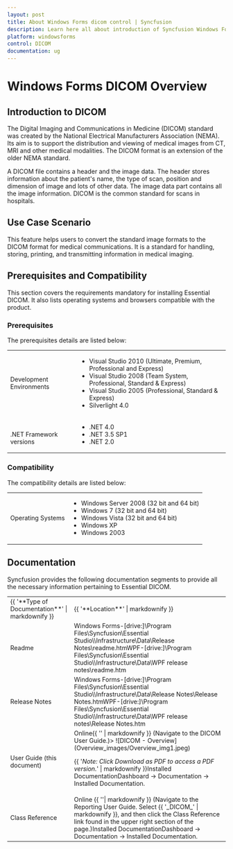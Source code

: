 ```yaml
---
layout: post
title: About Windows Forms dicom control | Syncfusion
description: Learn here all about introduction of Syncfusion Windows Forms dicom (DICOM) control, its elements, and more details.
platform: windowsforms
control: DICOM 
documentation: ug
---
```


# Windows Forms DICOM Overview

## Introduction to DICOM

The Digital Imaging and Communications in Medicine (DICOM) standard was created by the National Electrical Manufacturers Association (NEMA). Its aim is to support the distribution and viewing of medical images from CT, MRI and other medical modalities. The DICOM format is an extension of the older NEMA standard.


A DICOM file contains a header and the image data. The header stores information about the patient's name, the type of scan, position and dimension of image and lots of other data. The image data part contains all the image information. DICOM is the common standard for scans in hospitals.

## Use Case Scenario

This feature helps users to convert the standard image formats to the DICOM format for medical communications. It is a standard for handling, storing, printing, and transmitting information in medical imaging.

## Prerequisites and Compatibility

This section covers the requirements mandatory for installing Essential DICOM. It also lists operating systems and browsers compatible with the product.



### Prerequisites

The prerequisites details are listed below: 

<table>
<tr>
<td>
Development Environments</td><td>
<ul><li> Visual Studio 2010 (Ultimate, Premium, Professional and Express)</li><li> Visual Studio 2008 (Team System, Professional, Standard & Express)</li><li> Visual Studio 2005 (Professional, Standard & Express)</li><li> Silverlight 4.0</li></ul> </td></tr>
<tr>
<td>
<br>.NET Framework versions</td><td>
<ul><li>.NET 4.0</li><li> .NET 3.5 SP1</li><li> .NET 2.0</li></ul></td></tr>
</table>



### Compatibility

The compatibility details are listed below: 


<table>
<tr>
<td>
Operating Systems</td><td>
<ul><li> Windows Server 2008 (32 bit and 64 bit)</li><li> Windows 7 (32 bit and 64 bit)</li><li> Windows Vista (32 bit and 64 bit)</li><li> Windows XP</li><li> Windows 2003</li></ul></td></tr>
</table>

## Documentation


Syncfusion provides the following documentation segments to provide all the necessary information pertaining to Essential DICOM.


<table>
<tr>
<td>
{{ '**Type of Documentation**' | markdownify }}</td><td>
{{ '**Location**' | markdownify }}</td></tr>
<tr>
<td>
Readme</td><td>
Windows Forms-[drive:]\Program Files\Syncfusion\Essential Studio\<Version Number>\Infrastructure\Data\Release Notes\readme.htmWPF-[drive:]\Program Files\Syncfusion\Essential Studio\<Version Number>\Infrastructure\Data\WPF release notes\readme.htm</td></tr>
<tr>
<td>
Release Notes</td><td>
Windows Forms-[drive:]\Program Files\Syncfusion\Essential Studio\<Version Number>\Infrastructure\Data\Release Notes\Release Notes.htmWPF-[drive:]\Program Files\Syncfusion\Essential Studio\<Version Number>\Infrastructure\Data\WPF release notes\Release Notes.htm</td></tr>
<tr>
<td>
User Guide (this document)</td><td>
Online{{ '<https://help.syncfusion.com/windowsforms/dicom/overview>' | markdownify }} (Navigate to the DICOM User Guide.)> ![DICOM - Overview](Overview_images/Overview_img1.jpeg)

{{ '_Note: Click Download as PDF to access a PDF version._' | markdownify }}Installed DocumentationDashboard -> Documentation -> Installed Documentation. </td></tr>
<tr>
<td>
Class Reference</td><td>
Online {{ '<https://help.syncfusion.com/>'| markdownify }} (Navigate to the Reporting User Guide. Select {{ '_DICOM_' | markdownify }}, and then click the Class Reference link found in the upper right section of the page.)Installed DocumentationDashboard -> Documentation -> Installed Documentation.</td></tr>
</table>


